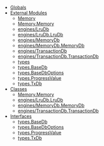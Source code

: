 * [Globals](globals.md)
* [External Modules]()
  * [Memory](modules/_memory_.md)
  * [Memory.Memory](classes/_memory_.memory.md)
  * [engines/LruDb](modules/_engines_lrudb_.md)
  * [engines/LruDb.LruDb](classes/_engines_lrudb_.lrudb.md)
  * [engines/MemoryDb](modules/_engines_memorydb_.md)
  * [engines/MemoryDb.MemoryDb](classes/_engines_memorydb_.memorydb.md)
  * [engines/TransactionDb](modules/_engines_transactiondb_.md)
  * [engines/TransactionDb.TransactionDb](classes/_engines_transactiondb_.transactiondb.md)
  * [types](modules/_types_.md)
  * [types.BaseDb](interfaces/_types_.basedb.md)
  * [types.BaseDbOptions](interfaces/_types_.basedboptions.md)
  * [types.ProgressValue](interfaces/_types_.progressvalue.md)
  * [types.TxDb](interfaces/_types_.txdb.md)
* [Classes]()
  * [Memory.Memory](classes/_memory_.memory.md)
  * [engines/LruDb.LruDb](classes/_engines_lrudb_.lrudb.md)
  * [engines/MemoryDb.MemoryDb](classes/_engines_memorydb_.memorydb.md)
  * [engines/TransactionDb.TransactionDb](classes/_engines_transactiondb_.transactiondb.md)
* [Interfaces]()
  * [types.BaseDb](interfaces/_types_.basedb.md)
  * [types.BaseDbOptions](interfaces/_types_.basedboptions.md)
  * [types.ProgressValue](interfaces/_types_.progressvalue.md)
  * [types.TxDb](interfaces/_types_.txdb.md)